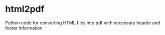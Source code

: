 # html2pdf
Python code for converting HTML files into pdf with necessary header and footer information
